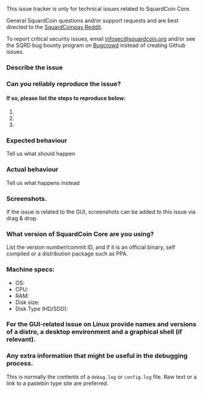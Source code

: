 <!--- Remove sections that do not apply -->

This issue tracker is only for technical issues related to SquardCoin Core.

General SquardCoin questions and/or support requests and are best directed to the [SquardCoinpay Reddit](https://www.reddit.com/r/squardcoinpay/).

To report critical security issues, email infosec@squardcoin.org and/or see the SQRD bug bounty program on [Bugcrowd](https://bugcrowd.com/squardcoindigitalcash) instead of creating Github issues.

### Describe the issue

### Can you reliably reproduce the issue?
#### If so, please list the steps to reproduce below:
1.
2.
3.

### Expected behaviour
Tell us what should happen

### Actual behaviour
Tell us what happens instead

### Screenshots.
If the issue is related to the GUI, screenshots can be added to this issue via drag & drop.

### What version of SquardCoin Core are you using?
List the version number/commit ID, and if it is an official binary, self compiled or a distribution package such as PPA.

### Machine specs:
- OS:
- CPU:
- RAM:
- Disk size:
- Disk Type (HD/SDD):

### For the GUI-related issue on Linux provide names and versions of a distro, a desktop environment and a graphical shell (if relevant).

### Any extra information that might be useful in the debugging process.
This is normally the contents of a `debug.log` or `config.log` file. Raw text or a link to a pastebin type site are preferred.
